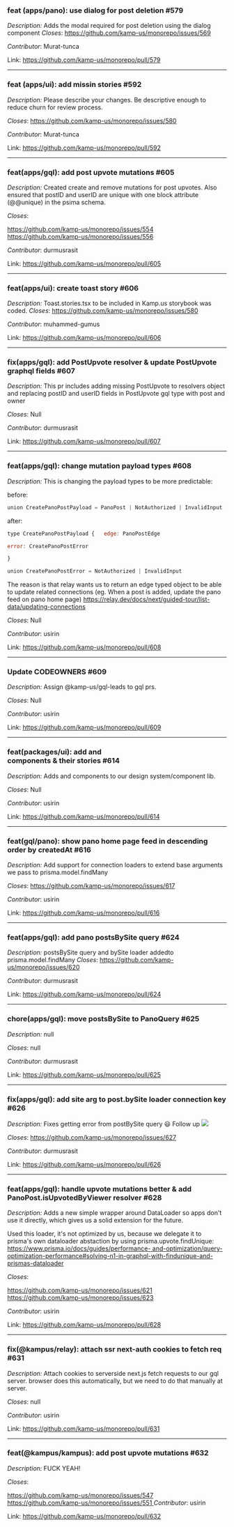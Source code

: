 ### feat (apps/pano): use dialog for post deletion #579

*Description:* Adds the modal required for post deletion using the dialog component *Closes*:  <https://github.com/kamp-us/monorepo/issues/569>

*Contributor*: Murat-tunca

Link: <https://github.com/kamp-us/monorepo/pull/579>

-----

### feat (apps/ui): add missin stories #592

*Description:* Please describe your changes. Be descriptive enough to reduce churn for review process.

*Closes*:  <https://github.com/kamp-us/monorepo/issues/580>

*Contributor*: Murat-tunca

Link: <https://github.com/kamp-us/monorepo/pull/592>

-----

### feat(apps/gql): add post upvote mutations #605

*Description:* Created create and remove mutations for post upvotes. Also ensured that postID and userID are unique with one block attribute (@@unique) in the psima schema.

*Closes*: 

[https://github.com/kamp-us/monorepo/issues/554 ](https://github.com/kamp-us/monorepo/issues/554)<https://github.com/kamp-us/monorepo/issues/556>

*Contributor*: durmusrasit

Link: <https://github.com/kamp-us/monorepo/pull/605>

-----

### feat(apps/ui): create toast story #606 

*Description:* Toast.stories.tsx to be included in Kamp.us storybook was coded. *Closes*: <https://github.com/kamp-us/monorepo/issues/580>

*Contributor*: muhammed-gumus

Link: [https://github.com/kamp-us/monorepo/pull/606 ](https://github.com/kamp-us/monorepo/pull/606)

-----

### fix(apps/gql): add PostUpvote resolver & update PostUpvote graphql fields #607

*Description:* This pr includes adding missing PostUpvote to resolvers object and replacing postID and userID fields in PostUpvote gql type with post and owner

*Closes*: Null

*Contributor*: durmusrasit

Link: <https://github.com/kamp-us/monorepo/pull/607>

-----

### feat(apps/gql): change mutation payload types #608

*Description:* This is changing the payload types to be more predictable:

before:

```Javascript
union CreatePanoPostPayload = PanoPost | NotAuthorized | InvalidInput
```

after:
```Javascript
type CreatePanoPostPayload {   edge: PanoPostEdge

error: CreatePanoPostError

}

union CreatePanoPostError = NotAuthorized | InvalidInput
```

The reason is that relay wants us to return an edge typed object to be able to update related connections (eg. When a post is added, update the pano feed on pano home page) <https://relay.dev/docs/next/guided-tour/list-data/updating-connections>

*Closes*: Null

*Contributor*: usirin

Link: <https://github.com/kamp-us/monorepo/pull/608>

-----

### Update CODEOWNERS #609

*Description:* Assign @kamp-us/gql-leads to gql prs. 

*Closes*: Null

*Contributor*: usirin

Link: https://github.com/kamp-us/monorepo/pull/609

-----

### feat(packages/ui): add <Card /> and <Form /> components & their stories #614 

*Description:* Adds <Card /> and <Form /> components to our design system/component lib. 

*Closes*: Null

*Contributor*: usirin

Link: <https://github.com/kamp-us/monorepo/pull/614>

-----

### feat(gql/pano): show pano home page feed in descending order by createdAt #616

*Description:* Add support for connection loaders to extend base arguments we pass to prisma.model.findMany

*Closes*: <https://github.com/kamp-us/monorepo/issues/617>

*Contributor*: usirin

Link: <https://github.com/kamp-us/monorepo/pull/616>

-----

### feat(apps/gql): add pano postsBySite query #624

*Description:* postsBySite query and bySite loader addedto prisma.model.findMany *Closes*: <https://github.com/kamp-us/monorepo/issues/620>

*Contributor*: durmusrasit

Link: <https://github.com/kamp-us/monorepo/pull/624>

-----

### chore(apps/gql): move postsBySite to PanoQuery #625

*Description:* null

*Closes*: null

*Contributor*: durmusrasit

Link: <https://github.com/kamp-us/monorepo/pull/625>

-----

### fix(apps/gql): add site arg to post.bySite loader connection key #626

*Description:* Fixes getting error from postBySite query 😃 Follow up ![](Aspose.Words.d257384a-f5e9-4d69-a395-35b84cf7c72e.001.png)

*Closes*: <https://github.com/kamp-us/monorepo/issues/627>

*Contributor*: durmusrasit

Link: [https://github.com/kamp-us/monorepo/pull/626 ](https://github.com/kamp-us/monorepo/pull/626)

-----

### feat(apps/gql): handle upvote mutations better & add PanoPost.isUpvotedByViewer resolver #628

*Description:* Adds a new simple wrapper around DataLoader so apps don't use it directly, which gives us a solid extension for the future.

Used this loader, it's not optimized by us, because we delegate it to prisma's own dataloader abstaction by using prisma.upvote.findUnique: [https://www.prisma.io/docs/guides/performance- and-optimization/query-optimization-performance#solving-n1-in-graphql-with-findunique-and- prismas-dataloader](https://www.prisma.io/docs/guides/performance-and-optimization/query-optimization-performance#solving-n1-in-graphql-with-findunique-and-prismas-dataloader)

*Closes*: 

[https://github.com/kamp-us/monorepo/issues/621 ](https://github.com/kamp-us/monorepo/issues/621)<https://github.com/kamp-us/monorepo/issues/623>

*Contributor*: usirin

Link: <https://github.com/kamp-us/monorepo/pull/628>

-----

### fix(@kampus/relay): attach ssr next-auth cookies to fetch req #631 

*Description:* Attach cookies to serverside next.js fetch requests to our gql server. browser does this automatically, but we need to do that manually at server.

*Closes*: null

*Contributor*: usirin

Link: <https://github.com/kamp-us/monorepo/pull/631>

-----

### feat(@kampus/kampus): add post upvote mutations #632

*Description:* FUCK YEAH!  

*Closes*:

[https://github.com/kamp-us/monorepo/issues/547 ](https://github.com/kamp-us/monorepo/issues/547)[https://github.com/kamp-us/monorepo/issues/551 ](https://github.com/kamp-us/monorepo/issues/551)*Contributor*: usirin

Link: <https://github.com/kamp-us/monorepo/pull/632>
